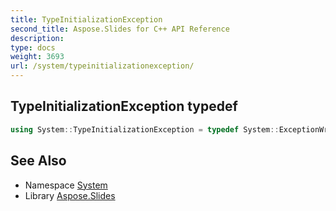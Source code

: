 ```yaml
---
title: TypeInitializationException
second_title: Aspose.Slides for C++ API Reference
description: 
type: docs
weight: 3693
url: /system/typeinitializationexception/
---
```

## TypeInitializationException typedef




```cpp
using System::TypeInitializationException = typedef System::ExceptionWrapper<Details_TypeInitializationException >
```

## See Also

* Namespace [System](../)
* Library [Aspose.Slides](../../)